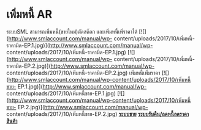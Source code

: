 # เพิ่มหนี้ AR

ระบบSML สามารถเพิ่มหนี้(ขายใหม่)ตัดสต๊อก และเพิ่มหนี้เพิ่ราคาได้
[![](http://www.smlaccount.com/manual/wp-
content/uploads/2017/10/เพิ่มหนี้-ราคาผิด-EP.1.jpg)](http://www.smlaccount.com/manual/wp-
content/uploads/2017/10/เพิ่มหนี้-ราคาผิด-EP.1.jpg)
[![](http://www.smlaccount.com/manual/wp-
content/uploads/2017/10/เพิ่มหนี้-ราคาผิด-EP.2.jpg)](http://www.smlaccount.com/manual/wp-
content/uploads/2017/10/เพิ่มหนี้-ราคาผิด-EP.2.jpg) เพิ่มหนี้เพิ่มราคา
[![](http://www.smlaccount.com/manual/wp-content/uploads/2017/10/เพิ่มหนี้ขาย-
EP.1.jpg)](http://www.smlaccount.com/manual/wp-
content/uploads/2017/10/เพิ่มหนี้ขาย-EP.1.jpg)
[![](http://www.smlaccount.com/manual/wp-content/uploads/2017/10/เพิ่มหนี้ขาย-
EP.2.jpg)](http://www.smlaccount.com/manual/wp-
content/uploads/2017/10/เพิ่มหนี้ขาย-EP.2.jpg)
[**ระบบขาย**](http://www.smlaccount.com/manual/?page_id=593)
[**ระบบรับคืน/ลดหนี้ลดราคาสินค้า**](http://www.smlaccount.com/manual/?page_id=605)  

